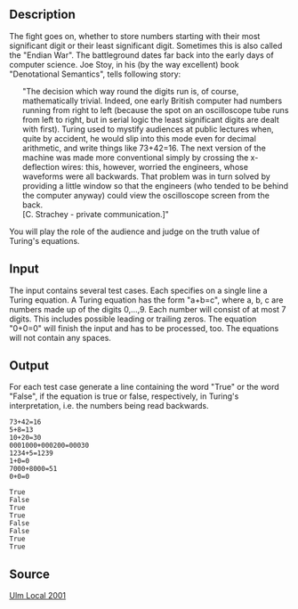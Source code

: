 <h2>Description</h2><p>The fight goes on, whether to store numbers starting with their most significant digit or their least significant digit. Sometimes this is also called the "Endian War". The battleground dates far back into the early days of computer science. Joe Stoy, in his (by the way excellent) book "Denotational Semantics", tells following story: 
</p><ul>"The decision which way round the digits run is, of course, mathematically trivial. Indeed, one early British computer had numbers running from right to left (because the spot on an oscilloscope tube runs from left to right, but in serial logic the least significant digits are dealt with first). Turing used to mystify audiences at public lectures when, quite by accident, he would slip into this mode even for decimal arithmetic, and write things like 73+42=16. The next version of the machine was made more conventional simply by crossing the x-deflection wires: this, however, worried the engineers, whose waveforms were all backwards. That problem was in turn solved by providing a little window so that the engineers (who tended to be behind the computer anyway) could view the oscilloscope screen from the back. 
<br>[C. Strachey - private communication.]" </ul><p>
</p>You will play the role of the audience and judge on the truth value of Turing's equations.<h2>Input</h2><p>The input contains several test cases. Each specifies on a single line a Turing equation. A Turing equation has the form "a+b=c", where a, b, c are numbers made up of the digits 0,...,9. Each number will consist of at most 7 digits. This includes possible leading or trailing zeros. The equation "0+0=0" will finish the input and has to be processed, too. The equations will not contain any spaces. </p><h2>Output</h2><p>For each test case generate a line containing the word "True" or the word "False", if the equation is true or false, respectively, in Turing's interpretation, i.e. the numbers being read backwards. </p><pre><code class="language-input1">73+42=16
5+8=13
10+20=30
0001000+000200=00030
1234+5=1239
1+0=0
7000+8000=51
0+0=0
</code></pre><pre><code class="language-output1">True
False
True
True
False
False
True
True
</code></pre><h2>Source</h2><a href="searchproblem?field=source&amp;key=Ulm+Local+2001">Ulm Local 2001</a>